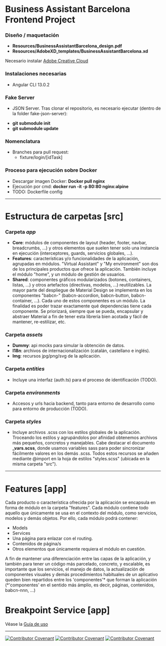 # Business Assistant Barcelona Frontend Project


### Diseño / maquetación

- **Resources/BusinessAssistantBarcelona_design.pdf**
- **Resources/AdobeXD_templates/BusinessAssistantBarcelona.xd**

Necesario instalar [Adobe Creative Cloud](https://creativecloud.adobe.com/apps/download/creative-cloud)

### Instalaciones necesarias

- Angular CLI 13.0.2

### Fake Server

- JSON Server. Tras clonar el repositorio, es necesario ejecutar (dentro de la folder fake-json-server):
* **git submodule init**
* **git submodule update**

### Nomenclatura

- Branches para pull request:
    - fixture/login/[idTask]

### Proceso para ejecución sobre Docker

- Descargar imagen Docker: **Docker pull nginx**
- Ejecución por cmd: **docker run -it -p 80:80 nginx:alpine**
- TODO: Dockerfile config

<hr/>

# Estructura de carpetas [src]


### Carpeta *app*

- **Core**: módulos de componentes de layout (header, footer, navbar, breadcrumbs, ...) y otros elementos que suelen tener solo una instancia en ejecución (interceptores, guards, servicios globales, ...).
- **Features**: características y/o funcionalidades de la aplicación, agrupadas en módulos. "Virtual Assistant" y "My environment" son dos de los principales productos que ofrece la aplicación. También incluye el módulo "home", y un módulo de gestión de usuarios. 
- **Shared**: componentes gráficos modularizados (botones, containers, listas, ...) y otros artefactos (directivas, modelos, ...) reutilizables. La mayor parte del despliegue de Material Design se implementa en los componentes "babcn-" (babcn-accordion, babcn-button, babcn-container, ...). Cada uno de estos componentes es un módulo. La finalidad es poder trazar exactamente qué dependencias tiene cada componente. Se priorizará, siempre que se pueda, encapsular y abstraer Material a fin de tener esta librería bien acotada y fácil de mantener, re-estilizar, etc.


### Carpeta *assets*

- **Dummy**: api mocks para simular la obtención de datos.
- **I18n**: archivos de internacionalización (catalán, castellano e inglés). 
- **Img**: recursos jpg/png/svg de la aplicación.


### Carpeta *entities*

- Incluye una interfaz (auth.ts) para el proceso de identificación (TODO).


### Carpeta *environments*

- Accesos y urls hacia backend, tanto para entorno de desarrollo como para entorno de producción (TODO).

### Carpeta *styles*

- Incluye archivos .scss con los estilos globales de la aplicación. Troceando los estilos y agrupándolos por afinidad obtenemos archivos más pequeños, concretos y manejables. Cabe destacar el documento **_vars.scss**, donde usamos variables sass para poder sincronizar fácilmente valores en los demás .scss.
Todos estos recursos se añaden mediante @import en la hoja de estilos "styles.scss" (ubicada en la misma carpeta "src").

<hr/>

# Features [app]


Cada producto o característica ofrecida por la aplicación se encapsula en forma de módulo en la carpeta "features". Cada módulo contiene todo aquello que únicamente se usa en el contexto del módulo, como servicios, modelos y demás objetos. Por ello, cada módulo podrá contener:
- Models
- Services
- Una página para enlazar con el routing.
- Contenidos de página/s
- Otros elementos que únicamente requiera el módulo en cuestión.

A fin de mantener una diferenciación entre las capas de la aplicación, y también para tener un código más parcelado, concreto, y escalable, es importante que los servicios, el manejo de datos, la actualización de componentes visuales y demás procedimientos habituales de un aplicativo queden bien repartidos entre los 'componentes'* que forman la aplicación (*'componentes' en el sentido más ámplio, es decir, páginas, contenidos, babcn-nnn, ...)

# Breakpoint Service [app]

Véase la [Guía de uso](src/app/services/shared/breakpoint/BreakpointServiceReadme.md)

<hr/>

[![Contributor Covenant](https://img.shields.io/badge/Contributor%20Covenant-v2.0%20adopted-ff69b4.svg)](CODE_OF_CONDUCT_EN.md) 
 [![Contributor Covenant](https://img.shields.io/badge/Contributor%20Covenant-v2.0%20adopted-ff69b4.svg)](CODE_OF_CONDUCT_ES.md) 
  [![Contributor Covenant](https://img.shields.io/badge/Contributor%20Covenant-v2.0%20adopted-ff69b4.svg)](CODE_OF_CONDUCT_CA.md) 
